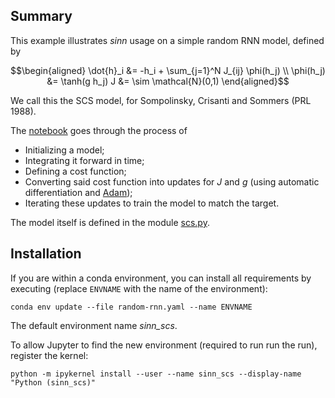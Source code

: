 ## Summary

This example illustrates *sinn* usage on a simple random RNN model, defined by

$$\begin{aligned}
   \dot{h}_i &= -h_i + \sum_{j=1}^N J_{ij} \phi(h_j) \\
   \phi(h_j) &= \tanh(g h_j)
   J &= \sim \mathcal{N}(0,1)
\end{aligned}$$

We call this the SCS model, for Sompolinsky, Crisanti and Sommers (PRL 1988).

The [notebook](./scs_match.ipynb) goes through the process of

- Initializing a model;
- Integrating it forward in time;
- Defining a cost function;
- Converting said cost function into updates for $J$ and $g$ (using automatic differentiation and [Adam](http://arxiv.org/abs/1412.6980));
- Iterating these updates to train the model to match the target.

The model itself is defined in the module [scs.py](./scs.py).

## Installation

If you are within a conda environment, you can install all requirements by executing (replace `ENVNAME` with the name of the environment):

    conda env update --file random-rnn.yaml --name ENVNAME

The default environment name *sinn_scs*.

To allow Jupyter to find the new environment (required to run run the run), register the kernel:

    python -m ipykernel install --user --name sinn_scs --display-name "Python (sinn_scs)"

